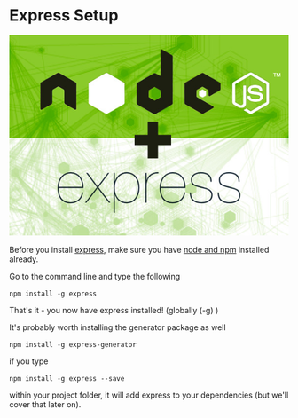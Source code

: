 
# Express Setup

![](images/node-express.jpg)

Before you install [express](http://www.expressjs.com), make sure you have [node and npm](https://docs.npmjs.com/getting-started/installing-node) installed already.

Go to the command line and type the following

```
npm install -g express
```
That's it - you now have express installed! (globally (-g) )

It's probably worth installing the generator package as well

```
npm install -g express-generator

```

if you type 

```
npm install -g express --save
```

within your project folder, it will add express to your dependencies (but we'll cover that later on).